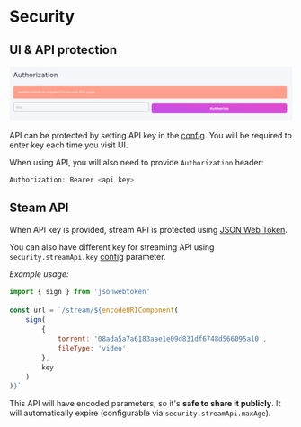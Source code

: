 # Security

## UI & API protection

![Authorization](./images/authorization.png)

API can be protected by setting API key in the [config](./configuration). You will be required to enter key each time you visit UI.

When using API, you will also need to provide `Authorization` header:

```js
Authorization: Bearer <api key>
```

## Steam API

When API key is provided, stream API is protected using [JSON Web Token](https://jwt.io/).

You can also have different key for streaming API using `security.streamApi.key` [config](./configuration) parameter.

_Example usage:_

```js
import { sign } from 'jsonwebtoken'

const url = `/stream/${encodeURIComponent(
    sign(
        {
            torrent: '08ada5a7a6183aae1e09d831df6748d566095a10',
            fileType: 'video',
        },
        key
    )
)}`
```

This API will have encoded parameters, so it's **safe to share it publicly**. It will automatically expire (configurable via `security.streamApi.maxAge`). 
